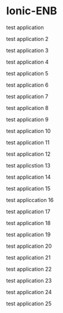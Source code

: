 # Ionic-ENB


test application

test application 2

test application 3

test application 4

test application 5

test application 6

test application 7

test application 8

test application 9

test application 10

test application 11

test application 12

test applicstion 13

test application 14

test application 15

test appliccation 16

test application 17

test application 18

test application 19

test application 20

test application 21

test application 22

test application 23

test application 24

test application 25

